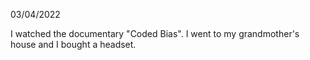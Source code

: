 03/04/2022

I watched the documentary "Coded Bias". I went to my grandmother's house and I bought a headset.